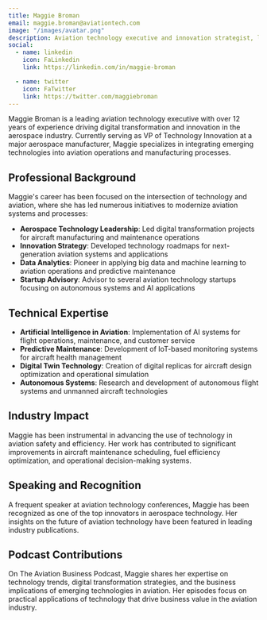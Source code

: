 ```yaml
---
title: Maggie Broman
email: maggie.broman@aviationtech.com
image: "/images/avatar.png"
description: Aviation technology executive and innovation strategist, leading digital transformation initiatives in the aerospace industry.
social:
  - name: linkedin
    icon: FaLinkedin
    link: https://linkedin.com/in/maggie-broman

  - name: twitter
    icon: FaTwitter
    link: https://twitter.com/maggiebroman
---
```


Maggie Broman is a leading aviation technology executive with over 12 years of experience driving digital transformation and innovation in the aerospace industry. Currently serving as VP of Technology Innovation at a major aerospace manufacturer, Maggie specializes in integrating emerging technologies into aviation operations and manufacturing processes.

## Professional Background

Maggie's career has been focused on the intersection of technology and aviation, where she has led numerous initiatives to modernize aviation systems and processes:

- **Aerospace Technology Leadership**: Led digital transformation projects for aircraft manufacturing and maintenance operations
- **Innovation Strategy**: Developed technology roadmaps for next-generation aviation systems and applications
- **Data Analytics**: Pioneer in applying big data and machine learning to aviation operations and predictive maintenance
- **Startup Advisory**: Advisor to several aviation technology startups focusing on autonomous systems and AI applications

## Technical Expertise

- **Artificial Intelligence in Aviation**: Implementation of AI systems for flight operations, maintenance, and customer service
- **Predictive Maintenance**: Development of IoT-based monitoring systems for aircraft health management
- **Digital Twin Technology**: Creation of digital replicas for aircraft design optimization and operational simulation
- **Autonomous Systems**: Research and development of autonomous flight systems and unmanned aircraft technologies

## Industry Impact

Maggie has been instrumental in advancing the use of technology in aviation safety and efficiency. Her work has contributed to significant improvements in aircraft maintenance scheduling, fuel efficiency optimization, and operational decision-making systems.

## Speaking and Recognition

A frequent speaker at aviation technology conferences, Maggie has been recognized as one of the top innovators in aerospace technology. Her insights on the future of aviation technology have been featured in leading industry publications.

## Podcast Contributions

On The Aviation Business Podcast, Maggie shares her expertise on technology trends, digital transformation strategies, and the business implications of emerging technologies in aviation. Her episodes focus on practical applications of technology that drive business value in the aviation industry.
